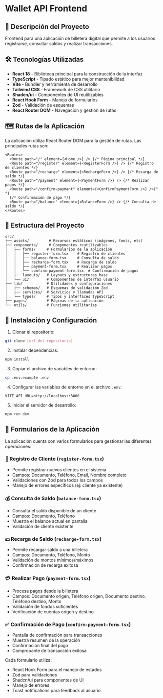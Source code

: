 # Wallet API Frontend

## 🚀 Descripción del Proyecto

Frontend para una aplicación de billetera digital que permite a los usuarios registrarse, consultar saldos y realizar transacciones.

## 🛠️ Tecnologías Utilizadas

- **React 18** - Biblioteca principal para la construcción de la interfaz
- **TypeScript** - Tipado estático para mejor mantenibilidad
- **Vite** - Bundler y herramienta de desarrollo
- **Tailwind CSS** - Framework de CSS utilitario
- **Shadcn/ui** - Componentes de UI reutilizables
- **React Hook Form** - Manejo de formularios
- **Zod** - Validación de esquemas
- **React Router DOM** - Navegación y gestión de rutas

## 🗺️ Rutas de la Aplicación

La aplicación utiliza React Router DOM para la gestión de rutas. Las principales rutas son:

```tsx
<Routes>
  <Route path="/" element={<Home />} /> {/* Página principal */}
  <Route path="/register" element={<RegisterForm />} /> {/* Registro de clientes */}
  <Route path="/recharge" element={<RechargeForm />} /> {/* Recarga de saldo */}
  <Route path="/payment" element={<PaymentForm />} /> {/* Realizar pagos */}
  <Route path="/confirm-payment" element={<ConfirmPaymentForm />} />{" "}
  {/* Confirmación de pago */}
  <Route path="/balance" element={<BalanceForm />} /> {/* Consulta de saldo */}
</Routes>
```

## 📁 Estructura del Proyecto

```
src/
├── assets/         # Recursos estáticos (imágenes, fonts, etc)
├── components/     # Componentes reutilizables
│   ├── forms/     # Formularios de la aplicación
│   │   ├── register-form.tsx    # Registro de clientes
│   │   ├── balance-form.tsx     # Consulta de saldo
│   │   ├── recharge-form.tsx    # Recarga de saldo
│   │   ├── payment-form.tsx     # Realizar pagos
│   │   └── confirm-payment-form.tsx  # Confirmación de pagos
│   ├── layouts/   # Layouts y estructuras base
│   └── ui/        # Componentes de interfaz usuario
├── lib/           # Utilidades y configuraciones
│   ├── schemas/   # Esquemas de validación Zod
│   ├── services/  # Servicios y llamadas API
│   └── types/     # Tipos y interfaces TypeScript
├── pages/         # Páginas de la aplicación
└── utils/         # Funciones utilitarias
```

## 🚀 Instalación y Configuración

1. Clonar el repositorio:

```bash
git clone [url-del-repositorio]
```

2. Instalar dependencias:

```bash
npm install
```

3. Copiar el archivo de variables de entorno:

```bash
cp .env.example .env
```

4. Configurar las variables de entorno en el archivo `.env`:

```env
VITE_API_URL=http://localhost:3000
```

5. Iniciar el servidor de desarrollo:

```bash
npm run dev
```

## 📑 Formularios de la Aplicación

La aplicación cuenta con varios formularios para gestionar las diferentes operaciones:

### 🔐 Registro de Cliente (`register-form.tsx`)

- Permite registrar nuevos clientes en el sistema
- Campos: Documento, Teléfono, Email, Nombre completo
- Validaciones con Zod para todos los campos
- Manejo de errores específicos (ej: cliente ya existente)

### 💰 Consulta de Saldo (`balance-form.tsx`)

- Consulta el saldo disponible de un cliente
- Campos: Documento, Teléfono
- Muestra el balance actual en pantalla
- Validación de cliente existente

### 💵 Recarga de Saldo (`recharge-form.tsx`)

- Permite recargar saldo a una billetera
- Campos: Documento, Teléfono, Monto
- Validación de montos mínimos/máximos
- Confirmación de recarga exitosa

### 💳 Realizar Pago (`payment-form.tsx`)

- Procesa pagos desde la billetera
- Campos: Documento origen, Teléfono origen, Documento destino, Teléfono destino, Monto
- Validación de fondos suficientes
- Verificación de cuentas origen y destino

### ✅ Confirmación de Pago (`confirm-payment-form.tsx`)

- Pantalla de confirmación para transacciones
- Muestra resumen de la operación
- Confirmación final del pago
- Comprobante de transacción exitosa

Cada formulario utiliza:

- React Hook Form para el manejo de estados
- Zod para validaciones
- Shadcn/ui para componentes de UI
- Manejo de errores
- Toast notifications para feedback al usuario
